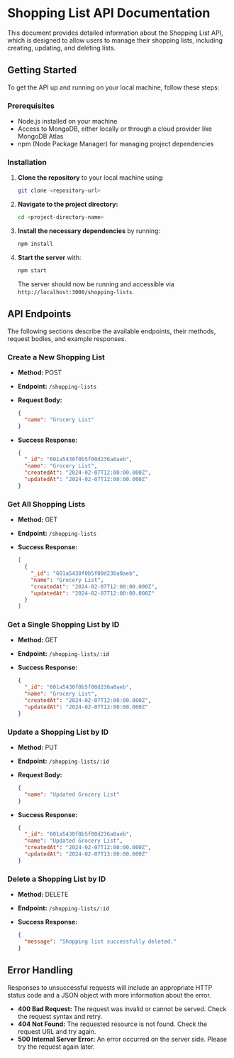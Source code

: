 # Shopping List API Documentation

This document provides detailed information about the Shopping List API, which is designed to allow users to manage their shopping lists, including creating, updating, and deleting lists.

## Getting Started

To get the API up and running on your local machine, follow these steps:

### Prerequisites

- Node.js installed on your machine
- Access to MongoDB, either locally or through a cloud provider like MongoDB Atlas
- npm (Node Package Manager) for managing project dependencies

### Installation

1. **Clone the repository** to your local machine using:

    ```bash
    git clone <repository-url>
    ```

2. **Navigate to the project directory:**

    ```bash
    cd <project-directory-name>
    ```

3. **Install the necessary dependencies** by running:

    ```bash
    npm install
    ```

4. **Start the server** with:

    ```bash
    npm start
    ```

    The server should now be running and accessible via `http://localhost:3000/shopping-lists`.

## API Endpoints

The following sections describe the available endpoints, their methods, request bodies, and example responses.

### Create a New Shopping List

- **Method:** POST
- **Endpoint:** `/shopping-lists`
- **Request Body:**

    ```json
    {
      "name": "Grocery List"
    }
    ```

- **Success Response:**

    ```json
    {
      "_id": "601a5430f0b5f00d236a0aeb",
      "name": "Grocery List",
      "createdAt": "2024-02-07T12:00:00.000Z",
      "updatedAt": "2024-02-07T12:00:00.000Z"
    }
    ```

### Get All Shopping Lists

- **Method:** GET
- **Endpoint:** `/shopping-lists`

- **Success Response:**

    ```json
    [
      {
        "_id": "601a5430f0b5f00d236a0aeb",
        "name": "Grocery List",
        "createdAt": "2024-02-07T12:00:00.000Z",
        "updatedAt": "2024-02-07T12:00:00.000Z"
      }
    ]
    ```

### Get a Single Shopping List by ID

- **Method:** GET
- **Endpoint:** `/shopping-lists/:id`

- **Success Response:**

    ```json
    {
      "_id": "601a5430f0b5f00d236a0aeb",
      "name": "Grocery List",
      "createdAt": "2024-02-07T12:00:00.000Z",
      "updatedAt": "2024-02-07T12:00:00.000Z"
    }
    ```

### Update a Shopping List by ID

- **Method:** PUT
- **Endpoint:** `/shopping-lists/:id`
- **Request Body:**

    ```json
    {
      "name": "Updated Grocery List"
    }
    ```

- **Success Response:**

    ```json
    {
      "_id": "601a5430f0b5f00d236a0aeb",
      "name": "Updated Grocery List",
      "createdAt": "2024-02-07T12:00:00.000Z",
      "updatedAt": "2024-02-07T13:00:00.000Z"
    }
    ```

### Delete a Shopping List by ID

- **Method:** DELETE
- **Endpoint:** `/shopping-lists/:id`

- **Success Response:**

    ```json
    {
      "message": "Shopping list successfully deleted."
    }
    ```

## Error Handling

Responses to unsuccessful requests will include an appropriate HTTP status code and a JSON object with more information about the error.

- **400 Bad Request:** The request was invalid or cannot be served. Check the request syntax and retry.
- **404 Not Found:** The requested resource is not found. Check the request URL and try again.
- **500 Internal Server Error:** An error occurred on the server side. Please try the request again later.

